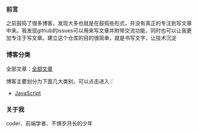 ### 前言
之前鼓捣了很多博客，发现大多也就是在鼓捣些形式，并没有真正的专注到写文章中来。我发现github的issues可以用来写文章并附带交流功能，同时也可以让我更加专注于写文章。建立这个仓库的目的很简单，就是书写文字，让技术沉淀
### 博客分类
全部文章：[全部文章](https://github.com/One-AnDong/PandaTalk/issues)    

博客主要划分为下面几大类别，可以点击进入：

* [JavaScript](https://github.com/One-AnDong/PandaTalk/projects/1)

### 关于我
coder、前端学者、不惧岁月长的少年